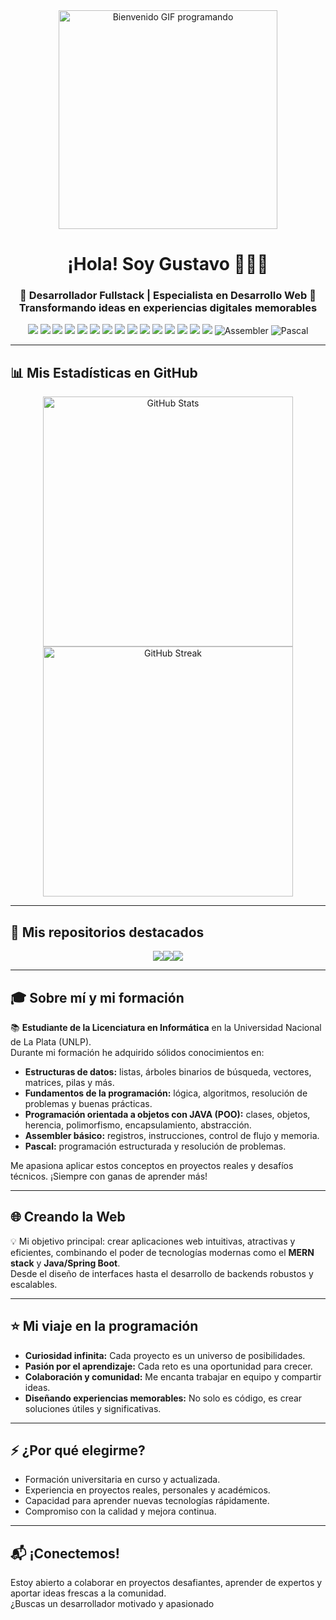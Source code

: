 <div align="center">

  <!-- GIF de bienvenida -->
  <img src="https://media.giphy.com/media/v1.Y2lkPTc5MGI3NjExaTMwbDRoOGZmM2pwZnh2Njg1aXYzMDdlMmp2b21zNmF0Nm43aDF0YSZlcD12MV9naWZzX3NlYXJjaCZjdD1n/Ws6T5PN7wHv3cY8xy8/giphy.gif" alt="Bienvenido GIF programando" width="350"/>

  <h1>¡Hola! Soy Gustavo 👋🧑‍💻</h1>
  <h3>
    🚀 Desarrollador Fullstack | Especialista en Desarrollo Web 🚀 <br/>
    <span>Transformando ideas en experiencias digitales memorables</span>
  </h3>

  <!-- Badges de tecnologías -->
  <p align="center">
    <img src="https://img.shields.io/badge/MongoDB-47A248?style=for-the-badge&logo=mongodb&logoColor=white"/>
    <img src="https://img.shields.io/badge/Express.js-000000?style=for-the-badge&logo=express&logoColor=white"/>
    <img src="https://img.shields.io/badge/React-20232A?style=for-the-badge&logo=react&logoColor=61DAFB"/>
    <img src="https://img.shields.io/badge/Node.js-339933?style=for-the-badge&logo=nodedotjs&logoColor=white"/>
    <img src="https://img.shields.io/badge/Java-007396?style=for-the-badge&logo=java&logoColor=white"/>
    <img src="https://img.shields.io/badge/SpringBoot-6DB33F?style=for-the-badge&logo=springboot&logoColor=white"/>
    <img src="https://img.shields.io/badge/Socket.io-010101?style=for-the-badge&logo=socket.io&logoColor=white"/>
    <img src="https://img.shields.io/badge/HTML5-E34F26?style=for-the-badge&logo=html5&logoColor=white"/>
    <img src="https://img.shields.io/badge/CSS3-1572B6?style=for-the-badge&logo=css3&logoColor=white"/>
    <img src="https://img.shields.io/badge/JavaScript-F7DF1E?style=for-the-badge&logo=javascript&logoColor=black"/>
    <img src="https://img.shields.io/badge/Redux-764ABC?style=for-the-badge&logo=redux&logoColor=white"/>
    <img src="https://img.shields.io/badge/Postman-FF6C37?style=for-the-badge&logo=postman&logoColor=white"/>
    <img src="https://img.shields.io/badge/Git-F05032?style=for-the-badge&logo=git&logoColor=white"/>
    <img src="https://img.shields.io/badge/GitHub-181717?style=for-the-badge&logo=github&logoColor=white"/>
    <img src="https://img.shields.io/badge/VSCode-007ACC?style=for-the-badge&logo=visualstudiocode&logoColor=white"/>
    <img src="https://img.shields.io/badge/Assembler-525252?style=for-the-badge&logo=gnu&logoColor=white" alt="Assembler"/>
    <img src="https://img.shields.io/badge/Pascal-0D5AA7?style=for-the-badge&logo=pascal&logoColor=white" alt="Pascal"/>
  </p>  

</div>

---

## 📊 Mis Estadísticas en GitHub

<div align="center">
  <img src="https://github-readme-stats.vercel.app/api?username=Gustavo-Alexander-Vasquez-More&show_icons=true&theme=radical" alt="GitHub Stats" width="400"/>
  <img src="https://github-readme-streak-stats.herokuapp.com/?user=Gustavo-Alexander-Vasquez-More&theme=radical" alt="GitHub Streak" width="400"/>
</div>

---

## 🚩 Mis repositorios destacados

<div align="center">
  <div style="display: flex; flex-wrap: wrap; justify-content: center;">
    <a href="https://github.com/Gustavo-Alexander-Vasquez-More/CADP-UNLP">
      <img src="https://github-readme-stats.vercel.app/api/pin/?username=Gustavo-Alexander-Vasquez-More&repo=CADP-UNLP" />
    </a>
    <a href="https://github.com/Gustavo-Alexander-Vasquez-More/Taller-de-Programacion-UNLP.git">
      <img src="https://github-readme-stats.vercel.app/api/pin/?username=Gustavo-Alexander-Vasquez-More&repo=Taller-de-Programacion-UNLP" />
    </a>
    <a href="https://github.com/Gustavo-Alexander-Vasquez-More/Repositorio3">
      <img src="https://github-readme-stats.vercel.app/api/pin/?username=Gustavo-Alexander-Vasquez-More&repo=Repositorio3" />
    </a>
    <!-- Puedes agregar más repositorios aquí -->
  </div>
</div>

---

## 🎓 Sobre mí y mi formación

📚 **Estudiante de la Licenciatura en Informática** en la Universidad Nacional de La Plata (UNLP).  
Durante mi formación he adquirido sólidos conocimientos en:

- **Estructuras de datos:** listas, árboles binarios de búsqueda, vectores, matrices, pilas y más.
- **Fundamentos de la programación:** lógica, algoritmos, resolución de problemas y buenas prácticas.
- **Programación orientada a objetos con JAVA (POO):** clases, objetos, herencia, polimorfismo, encapsulamiento, abstracción.
- **Assembler básico:** registros, instrucciones, control de flujo y memoria.
- **Pascal:** programación estructurada y resolución de problemas.

Me apasiona aplicar estos conceptos en proyectos reales y desafíos técnicos. ¡Siempre con ganas de aprender más!

---

## 🌐 Creando la Web

💡 Mi objetivo principal: crear aplicaciones web intuitivas, atractivas y eficientes, combinando el poder de tecnologías modernas como el **MERN stack** y **Java/Spring Boot**.  
Desde el diseño de interfaces hasta el desarrollo de backends robustos y escalables.

---

## ⭐ Mi viaje en la programación

- **Curiosidad infinita:** Cada proyecto es un universo de posibilidades.
- **Pasión por el aprendizaje:** Cada reto es una oportunidad para crecer.
- **Colaboración y comunidad:** Me encanta trabajar en equipo y compartir ideas.
- **Diseñando experiencias memorables:** No solo es código, es crear soluciones útiles y significativas.

---

## ⚡ ¿Por qué elegirme?

- Formación universitaria en curso y actualizada.
- Experiencia en proyectos reales, personales y académicos.
- Capacidad para aprender nuevas tecnologías rápidamente.
- Compromiso con la calidad y mejora continua.

---

## 📬 ¡Conectemos!

Estoy abierto a colaborar en proyectos desafiantes, aprender de expertos y aportar ideas frescas a la comunidad.  
¿Buscas un desarrollador motivado y apasionado

